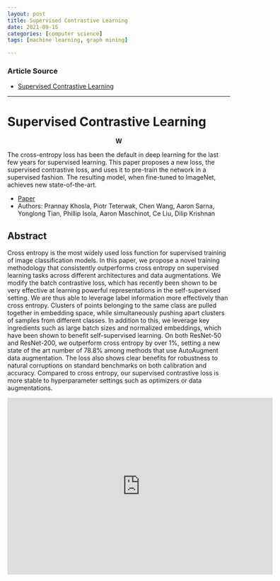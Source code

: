 ```yaml
---
layout: post
title: Supervised Contrastive Learning
date: 2021-09-15
categories: [computer science]
tags: [machine learning, graph mining]

---
```


### Article Source

* [Supervised Contrastive Learning](https://www.youtube.com/watch?v=MpdbFLXOOIw)


---

# Supervised Contrastive Learning

$$\mathbf{W}$$

The cross-entropy loss has been the default in deep learning for the last few years for supervised learning. This paper proposes a new loss, the supervised contrastive loss, and uses it to pre-train the network in a supervised fashion. The resulting model, when fine-tuned to ImageNet, achieves new state-of-the-art.

* [Paper](https://arxiv.org/abs/2004.11362)
* Authors: Prannay Khosla, Piotr Teterwak, Chen Wang, Aaron Sarna, Yonglong Tian, Phillip Isola, Aaron Maschinot, Ce Liu, Dilip Krishnan


## Abstract

Cross entropy is the most widely used loss function for supervised training of image classification models. In this paper, we propose a novel training methodology that consistently outperforms cross entropy on supervised learning tasks across different architectures and data augmentations. We modify the batch contrastive loss, which has recently been shown to be very effective at learning powerful representations in the self-supervised setting. We are thus able to leverage label information more effectively than cross entropy. Clusters of points belonging to the same class are pulled together in embedding space, while simultaneously pushing apart clusters of samples from different classes. In addition to this, we leverage key ingredients such as large batch sizes and normalized embeddings, which have been shown to benefit self-supervised learning. On both ResNet-50 and ResNet-200, we outperform cross entropy by over 1%, setting a new state of the art number of 78.8% among methods that use AutoAugment data augmentation. The loss also shows clear benefits for robustness to natural corruptions on standard benchmarks on both calibration and accuracy. Compared to cross entropy, our supervised contrastive loss is more stable to hyperparameter settings such as optimizers or data augmentations.


<iframe width="600" height="400" src="https://www.youtube.com/embed/MpdbFLXOOIw" title="YouTube video player" frameborder="0" allow="accelerometer; autoplay; clipboard-write; encrypted-media; gyroscope; picture-in-picture" allowfullscreen></iframe>